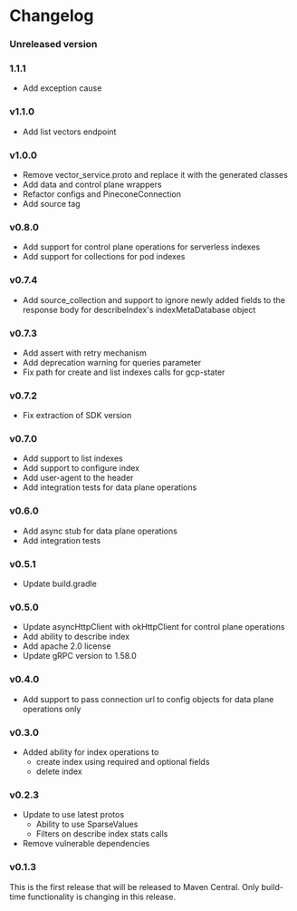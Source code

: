 # Changelog

[comment]: <> (When bumping [pc:VERSION_LATEST_RELEASE] create a new entry below)
### Unreleased version
### 1.1.1
- Add exception cause

### v1.1.0
- Add list vectors endpoint

### v1.0.0
- Remove vector_service.proto and replace it with the generated classes
- Add data and control plane wrappers
- Refactor configs and PineconeConnection
- Add source tag

### v0.8.0
- Add support for control plane operations for serverless indexes
- Add support for collections for pod indexes

### v0.7.4
- Add source_collection and support to ignore newly added fields to the response body for describeIndex's indexMetaDatabase object

### v0.7.3
- Add assert with retry mechanism
- Add deprecation warning for queries parameter
- Fix path for create and list indexes calls for gcp-stater

### v0.7.2
- Fix extraction of SDK version

### v0.7.0
- Add support to list indexes
- Add support to configure index
- Add user-agent to the header
- Add integration tests for data plane operations

### v0.6.0
- Add async stub for data plane operations
- Add integration tests

### v0.5.1
- Update build.gradle

### v0.5.0
- Update asyncHttpClient with okHttpClient for control plane operations
- Add ability to describe index
- Add apache 2.0 license
- Update gRPC version to 1.58.0

### v0.4.0
- Add support to pass connection url to config objects for data plane operations only

### v0.3.0
- Added ability for index operations to
  - create index using required and optional fields
  - delete index

### v0.2.3
- Update to use latest protos
  - Ability to use SparseValues
  - Filters on describe index stats calls
- Remove vulnerable dependencies

### v0.1.3
This is the first release that will be released to Maven Central. Only build-time functionality is changing in this release.